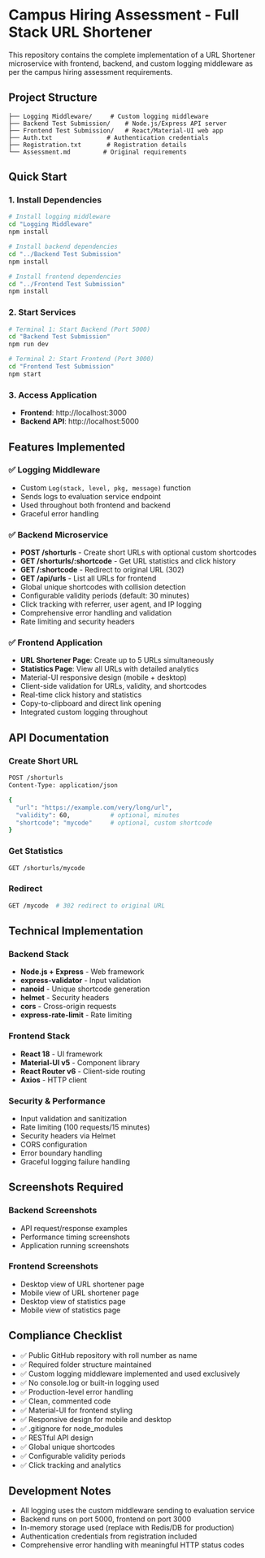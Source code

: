 # Campus Hiring Assessment - Full Stack URL Shortener

This repository contains the complete implementation of a URL Shortener microservice with frontend, backend, and custom logging middleware as per the campus hiring assessment requirements.

## Project Structure

```
├── Logging Middleware/     # Custom logging middleware
├── Backend Test Submission/    # Node.js/Express API server
├── Frontend Test Submission/   # React/Material-UI web app
├── Auth.txt               # Authentication credentials
├── Registration.txt       # Registration details
└── Assessment.md         # Original requirements
```

## Quick Start

### 1. Install Dependencies

```bash
# Install logging middleware
cd "Logging Middleware"
npm install

# Install backend dependencies
cd "../Backend Test Submission"
npm install

# Install frontend dependencies
cd "../Frontend Test Submission"
npm install
```

### 2. Start Services

```bash
# Terminal 1: Start Backend (Port 5000)
cd "Backend Test Submission"
npm run dev

# Terminal 2: Start Frontend (Port 3000)
cd "Frontend Test Submission"
npm start
```

### 3. Access Application

- **Frontend**: http://localhost:3000
- **Backend API**: http://localhost:5000

## Features Implemented

### ✅ Logging Middleware
- Custom `Log(stack, level, pkg, message)` function
- Sends logs to evaluation service endpoint
- Used throughout both frontend and backend
- Graceful error handling

### ✅ Backend Microservice
- **POST /shorturls** - Create short URLs with optional custom shortcodes
- **GET /shorturls/:shortcode** - Get URL statistics and click history
- **GET /:shortcode** - Redirect to original URL (302)
- **GET /api/urls** - List all URLs for frontend
- Global unique shortcodes with collision detection
- Configurable validity periods (default: 30 minutes)
- Click tracking with referrer, user agent, and IP logging
- Comprehensive error handling and validation
- Rate limiting and security headers

### ✅ Frontend Application
- **URL Shortener Page**: Create up to 5 URLs simultaneously
- **Statistics Page**: View all URLs with detailed analytics
- Material-UI responsive design (mobile + desktop)
- Client-side validation for URLs, validity, and shortcodes
- Real-time click history and statistics
- Copy-to-clipboard and direct link opening
- Integrated custom logging throughout

## API Documentation

### Create Short URL
```bash
POST /shorturls
Content-Type: application/json

{
  "url": "https://example.com/very/long/url",
  "validity": 60,           # optional, minutes
  "shortcode": "mycode"     # optional, custom shortcode
}
```

### Get Statistics
```bash
GET /shorturls/mycode
```

### Redirect
```bash
GET /mycode  # 302 redirect to original URL
```

## Technical Implementation

### Backend Stack
- **Node.js + Express** - Web framework
- **express-validator** - Input validation
- **nanoid** - Unique shortcode generation
- **helmet** - Security headers
- **cors** - Cross-origin requests
- **express-rate-limit** - Rate limiting

### Frontend Stack
- **React 18** - UI framework
- **Material-UI v5** - Component library
- **React Router v6** - Client-side routing
- **Axios** - HTTP client

### Security & Performance
- Input validation and sanitization
- Rate limiting (100 requests/15 minutes)
- Security headers via Helmet
- CORS configuration
- Error boundary handling
- Graceful logging failure handling

## Screenshots Required

### Backend Screenshots
- API request/response examples
- Performance timing screenshots
- Application running screenshots

### Frontend Screenshots
- Desktop view of URL shortener page
- Mobile view of URL shortener page
- Desktop view of statistics page
- Mobile view of statistics page

## Compliance Checklist

- ✅ Public GitHub repository with roll number as name
- ✅ Required folder structure maintained
- ✅ Custom logging middleware implemented and used exclusively
- ✅ No console.log or built-in logging used
- ✅ Production-level error handling
- ✅ Clean, commented code
- ✅ Material-UI for frontend styling
- ✅ Responsive design for mobile and desktop
- ✅ .gitignore for node_modules
- ✅ RESTful API design
- ✅ Global unique shortcodes
- ✅ Configurable validity periods
- ✅ Click tracking and analytics

## Development Notes

- All logging uses the custom middleware sending to evaluation service
- Backend runs on port 5000, frontend on port 3000
- In-memory storage used (replace with Redis/DB for production)
- Authentication credentials from registration included
- Comprehensive error handling with meaningful HTTP status codes